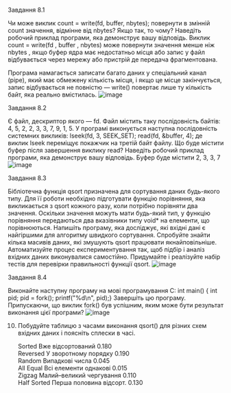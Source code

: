 
Завдання 8.1

 Чи може виклик count = write(fd, buffer, nbytes); повернути в змінній count значення, відмінне від nbytes? Якщо так, то чому? Наведіть робочий приклад програми, яка демонструє вашу відповідь.
Виклик count = write(fd , buffer , nbytes) може повернути значення менше ніж nbytes , якщо буфер ядра має недостатньо місця або запис у файл відбувається через мережу або пристрій де передача фрагментована.

Програма намагається записати багато даних у спеціальний канал (pipe), який має обмежену кількість місця, і якщо це місце закінчується, запис відбувається не повністю — write() повертає лише ту кількість байт, яка реально вмістилась. 
![image](https://github.com/user-attachments/assets/7709a757-76b6-457e-93ad-6a35370d45d6)


Завдання 8.2

 Є файл, дескриптор якого — fd. Файл містить таку послідовність байтів: 4, 5, 2, 2, 3, 3, 7, 9, 1, 5. У програмі виконується наступна послідовність системних викликів:
lseek(fd, 3, SEEK_SET);
read(fd, &buffer, 4);
де виклик lseek переміщує покажчик на третій байт файлу. Що буде містити буфер після завершення виклику read? Наведіть робочий приклад програми, яка демонструє вашу відповідь.
Буфер буде містити 2, 3, 3, 7 
![image](https://github.com/user-attachments/assets/e6029e33-faa8-4c0d-9697-e6ad1536afd2)



Завдання 8.3

 Бібліотечна функція qsort призначена для сортування даних будь-якого типу. Для її роботи необхідно підготувати функцію порівняння, яка викликається з qsort кожного разу, коли потрібно порівняти два значення.
 Оскільки значення можуть мати будь-який тип, у функцію порівняння передаються два вказівники типу void* на елементи, що порівнюються.
Напишіть програму, яка досліджує, які вхідні дані є найгіршими для алгоритму швидкого сортування. Спробуйте знайти кілька масивів даних, які змушують qsort працювати якнайповільніше. Автоматизуйте процес експериментування так, щоб підбір і аналіз вхідних даних виконувалися самостійно.
Придумайте і реалізуйте набір тестів для перевірки правильності функції qsort.
![image](https://github.com/user-attachments/assets/0da11cc0-f7bf-4aae-a25f-bafe2d5c7779)



Завдання 8.4

 Виконайте наступну програму на мові програмування С:
int main() {
  int pid;
  pid = fork();
  printf("%d\n", pid);}
Завершіть цю програму. Припускаючи, що виклик fork() був успішним, яким може бути результат виконання цієї програми?
![image](https://github.com/user-attachments/assets/f2cb462d-c5ad-49d8-bcc8-056d1be0bb60)


10. Побудуйте таблицю з часами виконання qsort() для різних схем вхідних даних і поясніть сплески в часі.

	Sorted	Вже відсортований	0.180	
	Reversed	У зворотному порядку	0.190	
	Random	Випадкові числа	0.045	
	All Equal	Всі елементи однакові	0.015	
	Zigzag	Малий–великий чергування	0.110	
	Half Sorted	Перша половина відсорт.	0.130	

				

